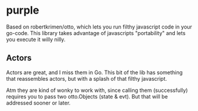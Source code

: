 # purple

Based on robertkrimen/otto, which lets you run filthy javascript code
in your go-code. This library takes advantage of javascripts "portability"
and lets you execute it willy nilly.

## Actors

Actors are great, and I miss them in Go. This bit of the lib has something
that reassembles actors, but with a splash of that filthy javascript.

Atm they are kind of wonky to work with, since calling them (successfully)
requires you to pass two otto.Objects (state & evt). But that will be addressed sooner or later.